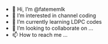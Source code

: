- 👋 Hi, I’m @fatememlk
- 👀 I’m interested in channel coding
- 🌱 I’m currently learning LDPC codes
- 💞️ I’m looking to collaborate on ...
- 📫 How to reach me ...

<!---
fatememlk/fatememlk is a ✨ special ✨ repository because its `README.md` (this file) appears on your GitHub profile.
You can click the Preview link to take a look at your changes.
--->
